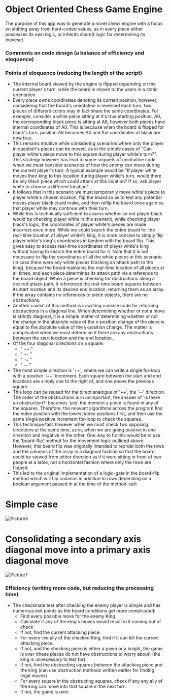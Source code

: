 # Object Oriented Chess Game Engine

The purpose of this app was to generate a novel chess engine with a focus on shifting away from hard-coded values, as in every piece either possesses its own logic, or inherits shared logic for determining its moveset.

### Comments on code design (a balance of efficiency and eloquence)
### Points of eloquence (reducing the length of the script)
- The internal board viewed by the engine is flipped depending on the current player's turn, while the board is shown to the    users in a static orientation.
- Every piece owns coordinates denoting its current position, however, considering that the board's orientation is reversed each turn, two pieces of different colors may in fact share the same coordinates. 
For example, consider a white piece sitting at it's true starting position, A0, the corresponding black piece is sitting at A8, however both pieces have internal coordinates of A0. This is because when the board is flipped for black's turn, position A8 becomes A0 and the coordinates of black are now true.
- This remains intuitive while considering scenarios where only the player in question's pieces can be moved, as in the simple cases of "Can player white's piece move to this square during player white's turn?".
This strategy however has lead to some snippets of unintuitive code when we must consider scenarios of how the enemy can move during the current player's turn. A typical example would be "If player white moves their king to this location during player white's turn, would there be any black piece which could attack at this location? If so, ask player white to choose a different location".
- It follows that in this scenario we must temporarily move white's piece to player white's chosen location, flip the board so as to test any potential moves player black could make, and then reflip the board once again so that player white may continue with their turn.
- While this is technically sufficient to assess whether or not player black would be checking player white in this scenario, while checking player black's logic, the coordinates of player white's pieces are made incorrect once more. While we could search the entire board for the real-time location of player white's king, it is more concise to simply flip player white's king's coordinates in tandem with the board flip. This gives easy to access real-time coordinates of player white's king without having to search the entire board for it.
Note that it is not necessary to flip the coordinates of all the white pieces in this scenario (in case there were any white pieces blocking an attack path to the king), because the board maintains the real-time location of all pieces at all times, and each piece determines its attack path via a reference to the board object. When a piece is checking for obstructions along a desired attack path, it references the real-time board squares between its start location and its desired end location, returning them as an array. If the array contains no references to piece objects, there are no obstructions.
- Another caveat of this method is in writing concise code for returning obstructions in a diagonal line. When determining whether or not a move is strictly diagonal, it is a simple matter of determining whether or not the change in the absolute value of the x-position change of the piece is equal to the absolute value of the y-position change. The matter is complicated when we must determine if there are any obstructions between the start location and the end location.
- Of the four diagonal directions on a square:
  - " ++ "
  - " +- "
  - " -+ "
  - " -- "
- The most simple direction is '++', where we can write a single for-loop with a positive 'i++' increment. Each square between the start and end locations are simply one to the right of, and one above the previous square.
- This loop can be reused for the direct analogue of '++', the '--' direction. The order of the obstructions is in unimportant, the answer of 'is there an obstruction?' becomes 'yes' the moment a piece is found in any of the squares. Therefore, the relevant algorithms across the program find the index position with the lowest index positions first, and then use the same single positive increment for-loop to check the squares.
- This technique fails however when we must check two opposing directions at the same time, as in, when we are going positive in one direction and negative in the other. One way to fix this would be to use the 'board-flip' method for the movement logic outlined above. However, this board flip was originally intended to reorder both the rows and the columns of the array in a diagonal fashion so that the board could be viewed from either direction as if it were sitting in front of two people at a table, not a horizontal fashion where only the rows are flipped.
- This led to the original implementation of a logic-gate in the board-flip method which will flip columns in addition to rows depending on a boolean argument passed in at the time of the method-call:

# Simple case
![Picture3](https://user-images.githubusercontent.com/67857298/95444897-51166300-0999-11eb-947f-9ad8d908daf1.png)

# Consolidating a secondary axis diagonal move into a primary axis diagonal move
![Picture7](https://user-images.githubusercontent.com/67857298/95449634-03512900-09a0-11eb-9b78-6bbc635ec1ab.png)

### Efficiency (writing more code, but reducing the processing time)
- The checkmate test after checking the enemy player is simple and has numerous exit points as the board conditions get more complicated:
  - Find every possible move for the enemy King
  - Calculate if any of the king's moves would result in it coming out of check
  - If not, find the current attacking piece.
  - For every live ally of the checked King, find if it can kill the current attacking piece.
  - If not, and the checking piece is either a pawn or a knight, the game is over (these pieces do not have obstructions to worry about) (the king is unnecessary to test for)
  - If not, find the obstructing squares between the attacking piece and the king (can use obstruction methods written earlier for finding legal moves)
  - For every square in the obstructing squares, check if any any ally of the king can move into that square in the next turn.
  - If not, the game is over.
